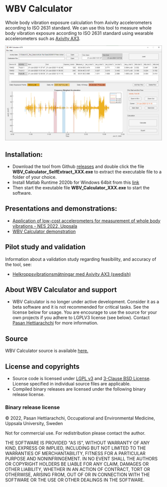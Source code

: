 # WBV Calculator
Whole body vibration exposure calculation from Axivity accelerometers according to ISO 2631 standard. We can use this tool to measure whole body vibration exposure according to ISO 2631 standard using wearable accelerometers such as [Axivity AX3](https://axivity.com/product/ax3). 

![User Interface](screenshot.PNG)

## Installation:
- Download the tool from Github [releases](https://github.com/Ergo-Tools/WBV_Calculator/releases) and double click the file **WBV_Calculator_SelfExtract_XXX.exe** to extract the executable file to a folder of your choice.
- Install Matlab Runtime 2020b for Windows 64bit from this [link](https://se.mathworks.com/products/compiler/matlab-runtime.html)
- Then start the exeutable file **WBV_Calculator_XXX.exe** to start the software.

## Presentations and demonstrations:
- [Application of low-cost accelerometers for measurement of whole body vibrations - NES 2022, Uppsala](Application_of_low-cost%20accelerometers_whole_body_vibrations.pdf)
- [WBV Calculator demonstration](WBV_Calculator_demo.mp4)

## Pilot study and validation
Information about a validation study regarding feasibility, and accuracy of the tool, see:
- [Helkroppsvibrationsmätningar med Axivity AX3 (swedish)](rapport-nr-1-2021.pdf)

## About **WBV Calculator** and support
- WBV Calculator is no longer under active development. Consider it as a beta software and it is not recommended for critical tasks. See the license below for usage. You are encourage to use the source for your own projects if you adhere to LGPLV3 license (see below). Contact [Pasan Hettiarachchi](mailto:pasan.hettiarachchi@medsci.uu.se?subject=[GitHub]%20WBV_Calculator) for more information.

## Source
WBV Calculator source is available [here.](https://github.com/Ergo-Tools/WBV_Calculator)

## License and copyrights
- Source code is licensed under [LGPL v3](LICENSE.md) and [3-Clause BSD License](LICENSE_BSD-3.md). License specified in individual source files are applicable.
- Compiled binary releases are licensed under the following binary release license.

### Binary release license
© 2022, Pasan Hettiarachchi,
Occupational and Environmental Medicine,
Uppsala University, Sweden

Not for commercial use. For redistribution please contact the author.

THE SOFTWARE IS PROVIDED "AS IS", WITHOUT WARRANTY OF ANY KIND, EXPRESS OR IMPLIED, INCLUDING BUT NOT LIMITED TO THE WARRANTIES OF MERCHANTABILITY, FITNESS FOR A PARTICULAR PURPOSE AND NONINFRINGEMENT. IN NO EVENT SHALL THE AUTHORS OR COPYRIGHT HOLDERS BE LIABLE FOR ANY CLAIM, DAMAGES OR OTHER LIABILITY, WHETHER IN AN ACTION OF CONTRACT, TORT OR OTHERWISE, ARISING FROM, OUT OF OR IN CONNECTION WITH THE SOFTWARE OR THE USE OR OTHER DEALINGS IN THE SOFTWARE.
